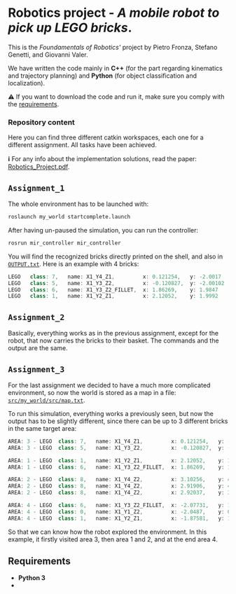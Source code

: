 # Robotics project - _A mobile robot to pick up LEGO bricks_.
This is the _Foundamentals of Robotics'_ project by Pietro Fronza, Stefano Genetti, and Giovanni Valer.

We have written the code mainly in **C++** (for the part regarding kinematics and trajectory planning) and **Python** (for object classification and localization).

**⚠️** If you want to download the code and run it, make sure you comply with the <a href="#requirements">requirements</a>.

### Repository content
Here you can find three different catkin workspaces, each one for a different assignment. All tasks have been achieved.

**ℹ** For any info about the implementation solutions, read the paper: <a href="https://github.com/jo-valer/Robotics/Robotics_Project.pdf">Robotics_Project.pdf</a>.


## `Assignment_1`
The whole environment has to be launched with:
  ```sh
  roslaunch my_world startcomplete.launch
  ```
After having un-paused the simulation, you can run the controller:
  ```sh
  rosrun mir_controller mir_controller
  ```
You will find the recognized bricks directly printed on the shell, and also in <a href="https://github.com/jo-valer/Robotics/Assignment_1/OUTPUT.txt">`OUTPUT.txt`</a>. Here is an example with 4 bricks:
  ```java
  LEGO   class: 7,   name: X1_Y4_Z1,         x: 0.121254,   y: -2.0017
  LEGO   class: 5,   name: X1_Y3_Z2,         x: -0.120827,  y: -2.00102
  LEGO   class: 6,   name: X1_Y3_Z2_FILLET,  x: 1.86269,    y: 1.9847
  LEGO   class: 1,   name: X1_Y2_Z1,         x: 2.12052,    y: 1.9992
  ```


## `Assignment_2`
Basically, everything works as in the previous assignment, except for the robot, that now carries the bricks to their basket. The commands and the output are the same.


## `Assignment_3`
For the last assignment we decided to have a much more complicated environment, so now the world is stored as a map in a file: <a href="https://github.com/jo-valer/Robotics/Assignment_3/src/my_world/src/map.txt">`src/my_world/src/map.txt`</a>.

To run this simulation, everything works a previously seen, but now the output has to be slightly different, since there can be up to 3 different bricks in the same target area:
  ```java
  AREA: 3 - LEGO  class: 7,   name: X1_Y4_Z1,         x: 0.121254,   y: -2.0017
  AREA: 3 - LEGO  class: 5,   name: X1_Y3_Z2,         x: -0.120827,  y: -2.00102
  
  AREA: 1 - LEGO  class: 1,   name: X1_Y2_Z1,         x: 2.12052,    y: 1.9992
  AREA: 1 - LEGO  class: 6,   name: X1_Y3_Z2_FILLET,  x: 1.86269,    y: 1.9847
  
  AREA: 2 - LEGO  class: 8,   name: X1_Y4_Z2,         x: 3.10256,    y: 4.01493
  AREA: 2 - LEGO  class: 8,   name: X1_Y4_Z2,         x: 2.91906,    y: 4.11383
  AREA: 2 - LEGO  class: 8,   name: X1_Y4_Z2,         x: 2.92037,    y: 3.90152
  
  AREA: 4 - LEGO  class: 6,   name: X1_Y3_Z2_FILLET,  x: -2.07731,   y: 1.06888
  AREA: 4 - LEGO  class: 0,   name: X1_Y1_Z2,         x: -2.0487,    y: 0.887195
  AREA: 4 - LEGO  class: 1,   name: X1_Y2_Z1,         x: -1.87581,   y: 1.04202
  ```
So that we can know how the robot explored the environment. In this example, it firstly visited area 3, then area 1 and 2, and at the end area 4.


<div id="requirements"></div>

## Requirements
- **Python 3**
- 

